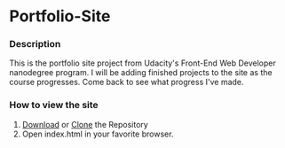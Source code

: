 # Portfolio-Site

### Description

This is the portfolio site project from Udacity's Front-End Web Developer nanodegree
program.  I will be adding finished projects to the site as the course progresses. Come
back to see what progress I've made.

### How to view the site


1. [Download](https://github.com/bauerpm7/Portfolio-Site/archive/master.zip) or [Clone](https://github.com/bauerpm7/Portfolio-Site.git) the Repository
2. Open index.html in your favorite browser.
